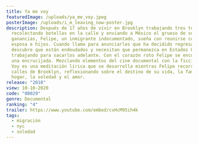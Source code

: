 ```yaml
---
title: Ya me voy
featuredImage: /uploads/ya_me_voy.jpeg
posterImage: /uploads/i_m_leaving_now-poster.jpg
description: Después de 17 años de vivir en Brooklyn trabajando tres turnos,
  recolectando botellas en la calle y enviando a México el grueso de sus
  ganancias, Felipe, un inmigrante indocumentado, sueña con reunirse con su
  esposa e hijos. Cuando llama para anunciarles que ha decidido regresar,
  descubre que están endeudados y necesitan que permanezca en Estados Unidos
  trabajando para sacarlos adelante. Con el corazón roto Felipe se encuentra en
  una encrucijada. Mezclando elementos del cine documental con la ficción, Ya Me
  Voy es una meditación lírica que se desarrolla mientras Felipe recorre las
  calles de Brooklyn, reflexionando sobre el destino de su vida, la familia y el
  hogar, la soledad y el amor.
release: "2018"
view: 10-10-2020
code: "00029"
genre: Documental
ranking: "4"
trailer: https://www.youtube.com/embed/cvHcM95ih4k
tags:
  - migración
  - nyc
  - soledad
---
```

